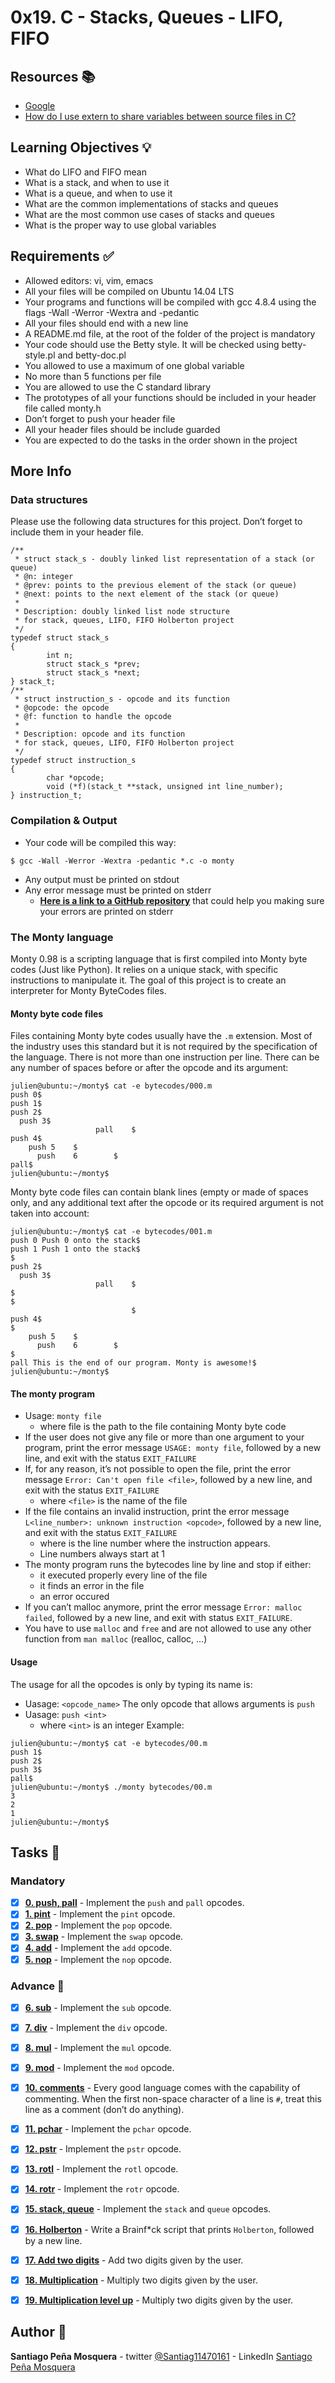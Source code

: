# 0x19. C - Stacks, Queues - LIFO, FIFO
## Resources :books:

* [Google](https://intranet.hbtn.io/rltoken/56-bDz7IrFgcH02EkGkB3w)
* [How do I use extern to share variables between source files in C?](https://intranet.hbtn.io/rltoken/9neX6gaN6DoA-ow1INgZqw)

## Learning Objectives :bulb:
* What do LIFO and FIFO mean
* What is a stack, and when to use it
* What is a queue, and when to use it
* What are the common implementations of stacks and queues
* What are the most common use cases of stacks and queues
* What is the proper way to use global variables

## Requirements :white_check_mark:

* Allowed editors: vi, vim, emacs
* All your files will be compiled on Ubuntu 14.04 LTS
* Your programs and functions will be compiled with gcc 4.8.4 using the flags -Wall -Werror -Wextra and -pedantic
* All your files should end with a new line
* A README.md file, at the root of the folder of the project is mandatory
* Your code should use the Betty style. It will be checked using betty-style.pl and betty-doc.pl
* You allowed to use a maximum of one global variable
* No more than 5 functions per file
* You are allowed to use the C standard library
* The prototypes of all your functions should be included in your header file called monty.h
* Don’t forget to push your header file
* All your header files should be include guarded
* You are expected to do the tasks in the order shown in the project

## More Info
### Data structures
Please use the following data structures for this project. Don’t forget to include them in your header file.
```
/**
 * struct stack_s - doubly linked list representation of a stack (or queue)
 * @n: integer
 * @prev: points to the previous element of the stack (or queue)
 * @next: points to the next element of the stack (or queue)
 *
 * Description: doubly linked list node structure
 * for stack, queues, LIFO, FIFO Holberton project
 */
typedef struct stack_s
{
        int n;
        struct stack_s *prev;
        struct stack_s *next;
} stack_t;
/**
 * struct instruction_s - opcode and its function
 * @opcode: the opcode
 * @f: function to handle the opcode
 *
 * Description: opcode and its function
 * for stack, queues, LIFO, FIFO Holberton project
 */
typedef struct instruction_s
{
        char *opcode;
        void (*f)(stack_t **stack, unsigned int line_number);
} instruction_t;
```
### Compilation & Output
* Your code will be compiled this way:
```
$ gcc -Wall -Werror -Wextra -pedantic *.c -o monty
```
* Any output must be printed on stdout
* Any error message must be printed on stderr
  * **[Here is a link to a GitHub repository](https://github.com/sickill/stderred)** that could help you making sure your errors are printed on stderr
### The Monty language
Monty 0.98 is a scripting language that is first compiled into Monty byte codes (Just like Python). It relies on a unique stack, with specific instructions to manipulate it. The goal of this project is to create an interpreter for Monty ByteCodes files.

#### Monty byte code files

Files containing Monty byte codes usually have the `.m` extension. Most of the industry uses this standard but it is not required by the specification of the language. There is not more than one instruction per line. There can be any number of spaces before or after the opcode and its argument:
```
julien@ubuntu:~/monty$ cat -e bytecodes/000.m
push 0$
push 1$
push 2$
  push 3$
                   pall    $
push 4$
    push 5    $
      push    6        $
pall$
julien@ubuntu:~/monty$
```
Monty byte code files can contain blank lines (empty or made of spaces only, and any additional text after the opcode or its required argument is not taken into account:
```
julien@ubuntu:~/monty$ cat -e bytecodes/001.m
push 0 Push 0 onto the stack$
push 1 Push 1 onto the stack$
$
push 2$
  push 3$
                   pall    $
$
$
                           $
push 4$
$
    push 5    $
      push    6        $
$
pall This is the end of our program. Monty is awesome!$
julien@ubuntu:~/monty$
```
#### The monty program

* Usage: `monty file`
  * where file is the path to the file containing Monty byte code
* If the user does not give any file or more than one argument to your program, print the error message `USAGE: monty file`, followed by a new line, and exit with the status `EXIT_FAILURE`
* If, for any reason, it’s not possible to open the file, print the error message `Error: Can't open file <file>`, followed by a new line, and exit with the status `EXIT_FAILURE`
  * where `<file>` is the name of the file
* If the file contains an invalid instruction, print the error message `L<line_number>: unknown instruction <opcode>`, followed by a new line, and exit with the status `EXIT_FAILURE`
  * where is the line number where the instruction appears.
  * Line numbers always start at 1
* The monty program runs the bytecodes line by line and stop if either:
  * it executed properly every line of the file
  * it finds an error in the file
  * an error occured
* If you can’t malloc anymore, print the error message `Error: malloc failed`, followed by a new line, and exit with status `EXIT_FAILURE`.
* You have to use `malloc` and `free` and are not allowed to use any other function from `man malloc` (realloc, calloc, …)

#### Usage
The usage for all the opcodes is only by typing its name is:
* Uasage: `<opcode_name>`
The only opcode that allows arguments is `push`
* Uasage: `push <int>`
  * where `<int>` is an integer
Example:
```
julien@ubuntu:~/monty$ cat -e bytecodes/00.m
push 1$
push 2$
push 3$
pall$
julien@ubuntu:~/monty$ ./monty bytecodes/00.m
3
2
1
julien@ubuntu:~/monty$
```
## Tasks :page_with_curl:
### Mandatory
- [x] **[0. push, pall](./0-push_pall.c)** - Implement the `push` and `pall` opcodes.
- [x] **[1. pint](./1-pint.c)** - Implement the `pint` opcode.
- [x] **[2. pop](./2-pop.c)** - Implement the `pop` opcode.
- [x] **[3. swap](./3-swap.c)** - Implement the `swap` opcode.
- [x] **[4. add](./4-add.c)** - Implement the `add` opcode.
- [x] **[5. nop](./5-nop.c)** - Implement the `nop` opcode.
### Advance :muscle:
- [x] **[6. sub](./6-sub.c)** - Implement the `sub` opcode.
- [x] **[7. div](./7-div.c)** - Implement the `div` opcode.
- [x] **[8. mul](./8-mul.c)** - Implement the `mul` opcode.
- [x] **[9. mod](./9-mod.c)** - Implement the `mod` opcode.
- [x] **[10. comments](./main.c)** - Every good language comes with the capability of commenting. When the first non-space character of a line is `#`, treat this line as a comment (don’t do anything).
- [x] **[11. pchar](./11-pchar.c)** - Implement the `pchar` opcode.
- [x] **[12. pstr](./12-pstr.c)** - Implement the `pstr` opcode.
- [x] **[13. rotl](./13-rotl.c)** - Implement the `rotl` opcode.
- [x] **[14. rotr](./14-rotr.c)** - Implement the `rotr` opcode.
- [x] **[15. stack, queue](./15-stack_queue.c)** - Implement the `stack` and `queue` opcodes.
- [x] **[16. Holberton](./bf/1000-holberton.bf)** - Write a Brainf\*ck script that prints `Holberton`, followed by a new line.
- [x] **[17. Add two digits](./bf/1001-add.bf)** - Add two digits given by the user.
- [x] **[18. Multiplication](./bf/1002-mul.bf)** - Multiply two digits given by the user.
- [x] **[19. Multiplication level up](./bf/1003-mul.bf)** - Multiply two digits given by the user.


## Author :pencil:
**Santiago Peña Mosquera** - twitter [@Santiag11470161](https://twitter.com/Santiag11470161) - LinkedIn [Santiago Peña Mosquera](https://www.linkedin.com/in/santiago-pe%C3%B1a-mosquera-abaa20196/)
